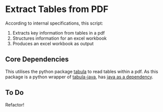 <h1> Extract Tables from PDF </h1>
According to internal specifications, this script:

1. Extracts key information from tables in a pdf
2. Structures information for an excel workbook
3. Produces an excel workbook as output


<h2> Core Dependencies </h2>

This utilises the python package [tabula](https://tabula-py.readthedocs.io/en/latest/tabula.html) to read tables within
a pdf. As this package is a python wrapper of [tabula-java](https://github.com/tabulapdf/tabula-java), has [java as a dependency](https://pypi.org/project/tabula-py/).


<h2> To Do </h2>
Refactor!